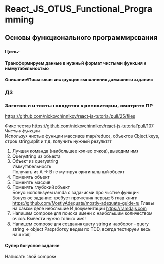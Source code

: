 # React_JS_OTUS_Functional_Programming
## Основы функционального программирования  
  
### Цель:  
#### Трансформируем данные в нужный формат чистыми функция и иммутабельностью  
  
#### Описание/Пошаговая инструкция выполнения домашнего задания:  
### ДЗ  
### Заготовки и тесты находятся в репозитории, смотрите ПР  
https://github.com/nickovchinnikov/react-js-tutorial/pull/25/files  
  
Фикс тестов https://github.com/nickovchinnikov/react-js-tutorial/pull/107  
Чистые функции  
Используя чистые функции массивов map/reduce, объектов Objeсt.keys, строк string.split и т.д. получить нужный результат  
1. Лучшая команда (наибольшее кол-во очков), выводим имя  
2. Querystring из объекта  
3. Объект из querystring  
Иммутабельность  
Получить из A -> B не мутируя оригинальный объект  
4. Поменять объект  
5. Поменять массив  
6. Поменять глубокий объект  
Бонус: используем ramda с заданиями про чистые функции  
Бонусное задание: требует прочтения первых 5 глав книги https://github.com/MostlyAdequate/mostly-adequate-guide-ru Главы на самом деле небольшие И документации https://ramdajs.com  
7. Напишем compose для поиска имени с наибольшим количеством очков. Вывести нужно только имя!
8. Напишем compose для создания query string и наоборот - query string -> object Разработку ведем по TDD, всегда тестируем весь наш код!
#### Супер бонусное задание  
Написать свой compose
